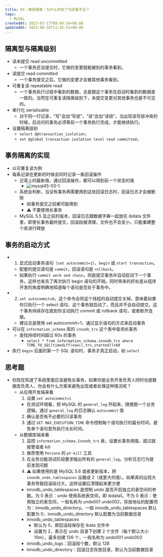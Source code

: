 ```yaml
---
title: 03｜事务隔离：为什么你改了为还看不见？
tags:
  - MySQL
createdAt: 2023-05-17T09:40:16+08:00
updatedAt: 2023-08-16T11:35:51+08:00
---
```


## 隔离型与隔离级别

- 读未提交 read uncommitted
  - 一个事务还没提交时，它做的变更就能被别的事务看到。
- 读提交 read committed
  - 一个事务提交之后，它做的变更才会被其他事务看到。
- 可重复读 repeatable read
  - 一个事务执行过程中看到的数据，总是跟这个事务在启动时看到的数据是一致的。当然在可重复读隔离级别下，未提交变更对其他事务也是不可见的。
- 串行化 serializable
  - 对于同一行记录，“写”会加“写锁”，“读”会加“读锁”。当出现读写锁冲突的时候，后访问的事务必须等前一个事务执行完成，才能继续执行。
- 设置隔离级别
  - `select @@transaction_isolation;`
  - `set @global transaction isolation level read committed;`

## 事务隔离的实现

- 以可重复读为例
- 每条记录在更新的时候会同时记录一条回滚操作
  - 记录上的最新值，通过回滚操作，都可以得到前一个状态的值
    - ![mysql45-03-1](https://cdn.jsdelivr.net/gh/11ze/static/images/mysql45-03-1.png)
  - 系统会判断，当没有事务再需要用到这些回滚日志时，回滚日志才会被删除
    - 如事务提交之前都可能用到
    - ⚠️ 不要使用长事务
  - MySQL 5.5 及之前的版本，回滚日志跟数据字典一起放在 ibdata 文件里，即使长事务最终提交，回滚段被清理，文件也不会变小，只能重建整个库进行释放

## 事务的启动方式

- 1. 显式启动事务语句（`set autocommit=1`），`begin` 或 `start transaction`。
  - 配套的提交语句是 `commit`，回滚语句是 `rollback`。
  - 如果执行 `commit work and chain`，则是提交事务并自动启动下一个事务，这样也省去了再次执行 begin 语句的开销。同时带来的好处是从程序开发的角度明确地知道每个语句是否处于事务中。
- 2. `set autocommit=0`，这个命令会将这个线程的自动提交关掉。意味着如果你只执行一个 select 语句，这个事务就启动了，而且并不会自动提交。这个事务持续存在直到你主动执行 commit 或 rollback 语句，或者断开连接。
  - 建议总是使用 set autocommit=1，通过显示语句的方式来启动事务
- 可以在 `information_schema` 库的 `innodb_trx` 这个表中查询长事务
  - 查找持续时间超过 60s 的事务
    - `select * from information_schema.innodb_trx where TIME_TO_SEC(timediff(now(),trx_started))>60`
- 执行 `begin` 后面的第一个 SQL 语句时，事务才真正启动，如 `select`

## 思考题

- 你现在知道了系统里面应该避免长事务，如果你是业务开发负责人同时也是数据库负责人，你会有什么方案来避免出现或者处理这种情况呢？
  - 从应用开发端来看
    1. 设置 `set autocommit=1`
      - 在测试环境看，把 MySQL 的 `general_log` 开起来，随便跑一个业务逻辑，通过 `general_log` 的日志确认 `autocommit` 值
    2. 确认是否有不必要的只读事务
    3. 通过 `SET MAX_EXECUTION_TIME` 命令控制每个语句执行的最长时间，避免单个语句意外执行太长时间。
  - 从数据库端来看
    1. 监控 `information_schema.Innodb_trx` 表，设置长事务阈值，超过就报警或者 kill
    2. 推荐使用 `Percona` 的 `pt-kill` 工具
    3. 在业务功能测试阶段要求输出所有的 `general_log`，分析日志行为提前发现问题
    4. ⚠️ 如果使用的是 MySQL 5.6 或者更新版本，把 `innodb_undo_tablespaces` 设置成 2（或更大的值）。如果真的出现大事务导致回滚段过大，这样设置后清理起来更方便
      - innodb_undo_tablespaces 是控制 undo 是否开启独立的表空间的参数。为 0 表示：undo 使用系统表空间，即 ibdata1。不为 0 表示：使用独立的表空间，一般名称为 undo001 undo002，存放地址的配置项为：innodb_undo_directory。一般 innodb_undo_tablespaces 默认配置为 0，innodb_undo_directory 默认配置为当前数据目录
      - innodb_undo_tablespaces
        - 默认为 0，即回滚段保存在 ibata 文件中
        - 设置为 2，表示在 undo 目录下创建 2 个文件（每个默认大小 10m），最多创建 126 个，一般名称为 undo001 undo002
      - innodb_undo_logs：回滚段个数，默认 128
      - innodb_undo_directory：回滚日志存放目录，默认为当前数据目录
